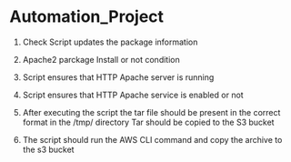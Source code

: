 # Automation_Project

1) Check Script updates the package information

2) Apache2 parckage Install or not condition

3) Script ensures that HTTP Apache server is running

4) Script ensures that HTTP Apache service is enabled or not

5) After executing the script the tar file should be present in the correct format in the /tmp/ directory Tar should be copied to the S3 bucket

6) The script should run the AWS CLI command and copy the archive to the s3 bucket
